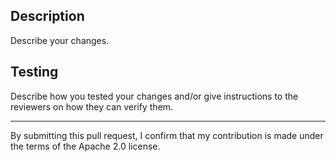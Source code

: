 ## Description

Describe your changes.

## Testing

Describe how you tested your changes and/or give instructions to the reviewers on how they can verify them.

---

By submitting this pull request, I confirm that my contribution is made under the terms of the Apache 2.0 license.
